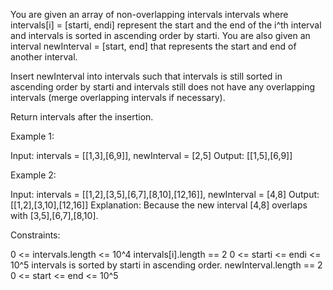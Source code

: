 You are given an array of non-overlapping intervals intervals where
intervals[i] = [starti, endi] represent the start and the end of the i^th
interval and intervals is sorted in ascending order by starti. You are also
given an interval newInterval = [start, end] that represents the start and
end of another interval.

Insert newInterval into intervals such that intervals is still sorted in
ascending order by starti and intervals still does not have any overlapping
intervals (merge overlapping intervals if necessary).

Return intervals after the insertion.


Example 1:


Input: intervals = [[1,3],[6,9]], newInterval = [2,5]
Output: [[1,5],[6,9]]


Example 2:


Input: intervals = [[1,2],[3,5],[6,7],[8,10],[12,16]], newInterval = [4,8]
Output: [[1,2],[3,10],[12,16]]
Explanation: Because the new interval [4,8] overlaps with
[3,5],[6,7],[8,10].



Constraints:


0 <= intervals.length <= 10^4
intervals[i].length == 2
0 <= starti <= endi <= 10^5
intervals is sorted by starti in ascending order.
newInterval.length == 2
0 <= start <= end <= 10^5




